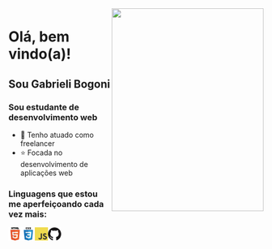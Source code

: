 
 <img align="right" width="300" height="400" src="http://gabrielibogoni.com/imagens/eu.jpeg">

# Olá, bem vindo(a)!
## Sou Gabrieli Bogoni
 

### Sou estudante de desenvolvimento web
 
- :briefcase: Tenho atuado como freelancer
- :star: Focada no desenvolvimento de aplicações web


### Linguagens que estou me aperfeiçoando cada vez mais:

<img align="left" alt="HTML5" width="26px" src="https://raw.githubusercontent.com/github/explore/80688e429a7d4ef2fca1e82350fe8e3517d3494d/topics/html/html.png" />
<img align="left" alt="CSS3" width="26px" src="https://raw.githubusercontent.com/github/explore/80688e429a7d4ef2fca1e82350fe8e3517d3494d/topics/css/css.png" />
<img align="left" alt="JavaScript" width="26px" src="https://raw.githubusercontent.com/github/explore/80688e429a7d4ef2fca1e82350fe8e3517d3494d/topics/javascript/javascript.png" />
<img align="left" alt="GitHub" width="26px" src="https://raw.githubusercontent.com/github/explore/78df643247d429f6cc873026c0622819ad797942/topics/github/github.png" />

